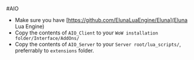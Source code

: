 #AIO

- Make sure you have [https://github.com/ElunaLuaEngine/Eluna](Eluna Lua Engine)
- Copy the contents of `AIO_Client` to your `WoW installation folder/Interface/AddOns/`
- Copy the contents of `AIO_Server` to your `Server root/lua_scripts/`, preferrably to `extensions` folder.
